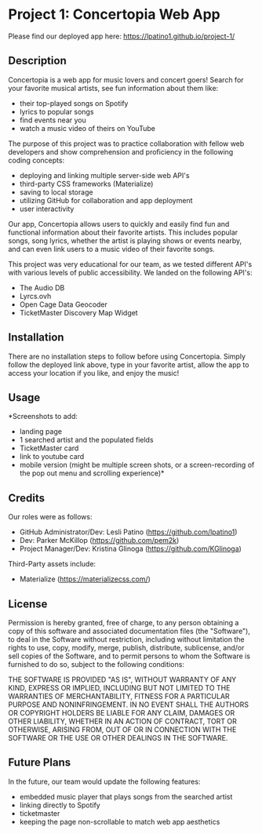 # Project 1: Concertopia Web App

Please find our deployed app here: https://lpatino1.github.io/project-1/

## Description

Concertopia is a web app for music lovers and concert goers!  Search for your favorite musical artists, see fun information about them like:
- their top-played songs on Spotify
- lyrics to popular songs
- find events near you
- watch a music video of theirs on YouTube

The purpose of this project was to practice collaboration with fellow web developers and show comprehension and proficiency in the following coding concepts: 

- deploying and linking multiple server-side web API's
- third-party CSS frameworks (Materialize) 
- saving to local storage
- utilizing GitHub for collaboration and app deployment
- user interactivity

Our app, Concertopia allows users to quickly and easily find fun and functional information about their favorite artists.  This includes popular songs, song lyrics, whether the artist is playing shows or events nearby, and can even link users to a music video of their favorite songs.  

This project was very educational for our team, as we tested different API's with various levels of public accessibility.  We landed on the following API's: 
- The Audio DB
- Lyrcs.ovh
- Open Cage Data Geocoder
- TicketMaster Discovery Map Widget 

## Installation

There are no installation steps to follow before using Concertopia.  Simply follow the deployed link above, type in your favorite artist, allow the app to access your location if you like, and enjoy the music! 

## Usage

*Screenshots to add: 
- landing page
- 1 searched artist and the populated fields
- TicketMaster card
- link to youtube card
- mobile version (might be multiple screen shots, or a screen-recording of the pop out menu and scrolling experience)*

## Credits

Our roles were as follows: 

- GitHub Administrator/Dev: Lesli Patino (https://github.com/lpatino1)
- Dev: Parker McKillop (https://github.com/pem2k)
- Project Manager/Dev: Kristina Glinoga (https://github.com/KGlinoga)


Third-Party assets include: 
- Materialize (https://materializecss.com/)

## License

Permission is hereby granted, free of charge, to any person obtaining a copy of this software and associated documentation files (the "Software"), to deal in the Software without restriction, including without limitation the rights to use, copy, modify, merge, publish, distribute, sublicense, and/or sell copies of the Software, and to permit persons to whom the Software is furnished to do so, subject to the following conditions:

THE SOFTWARE IS PROVIDED "AS IS", WITHOUT WARRANTY OF ANY KIND, EXPRESS OR IMPLIED, INCLUDING BUT NOT LIMITED TO THE WARRANTIES OF MERCHANTABILITY, FITNESS FOR A PARTICULAR PURPOSE AND NONINFRINGEMENT. IN NO EVENT SHALL THE AUTHORS OR COPYRIGHT HOLDERS BE LIABLE FOR ANY CLAIM, DAMAGES OR OTHER LIABILITY, WHETHER IN AN ACTION OF CONTRACT, TORT OR OTHERWISE, ARISING FROM, OUT OF OR IN CONNECTION WITH THE SOFTWARE OR THE USE OR OTHER DEALINGS IN THE SOFTWARE.

## Future Plans 

In the future, our team would update the following features:

- embedded music player that plays songs from the searched artist 
- linking directly to Spotify 
- ticketmaster 
- keeping the page non-scrollable to match web app aesthetics  
